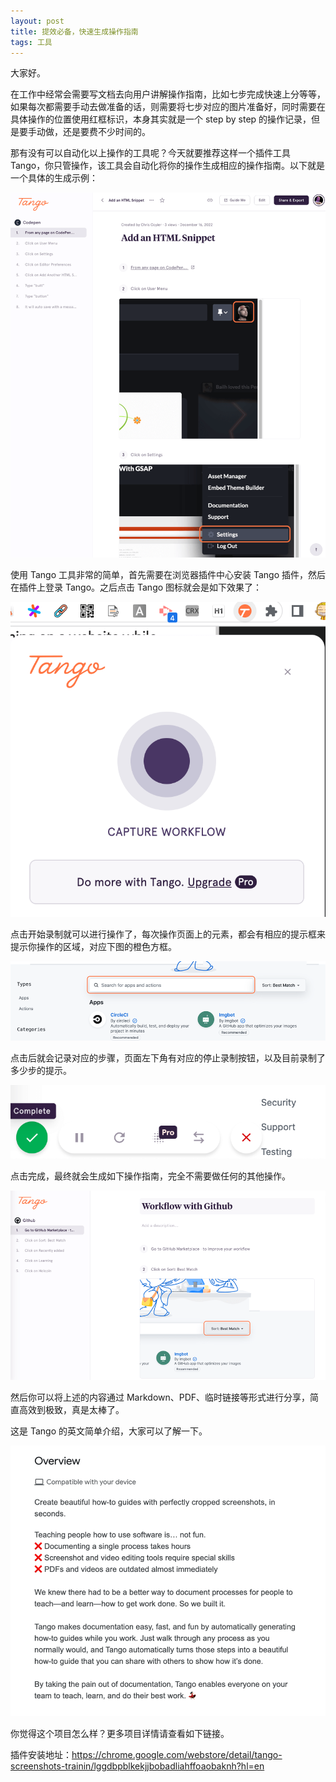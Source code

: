 ```yaml
---
layout: post
title: 提效必备，快速生成操作指南
tags: 工具
---
```


大家好。

在工作中经常会需要写文档去向用户讲解操作指南，比如七步完成快速上分等等，如果每次都需要手动去做准备的话，则需要将七步对应的图片准备好，同时需要在具体操作的位置使用红框标识，本身其实就是一个 step by step 的操作记录，但是要手动做，还是要费不少时间的。

那有没有可以自动化以上操作的工具呢？今天就要推荐这样一个插件工具 Tango，你只管操作，该工具会自动化将你的操作生成相应的操作指南。以下就是一个具体的生成示例：

 ![image-20230102001453530](https://raw.githubusercontent.com/ZhuPeng/pic/master/images/compress_image-20230102001453530.png)

使用 Tango 工具非常的简单，首先需要在浏览器插件中心安装 Tango 插件，然后在插件上登录 Tango。之后点击 Tango 图标就会是如下效果了：

![image-20230102001800864](https://raw.githubusercontent.com/ZhuPeng/pic/master/images/compress_image-20230102001800864.png)

点击开始录制就可以进行操作了，每次操作页面上的元素，都会有相应的提示框来提示你操作的区域，对应下图的橙色方框。

![image-20230102001942261](https://raw.githubusercontent.com/ZhuPeng/pic/master/images/compress_image-20230102001942261.png)

点击后就会记录对应的步骤，页面左下角有对应的停止录制按钮，以及目前录制了多少步的提示。

![image-20230102002104495](https://raw.githubusercontent.com/ZhuPeng/pic/master/images/compress_image-20230102002104495.png)

点击完成，最终就会生成如下操作指南，完全不需要做任何的其他操作。

![image-20230102002240014](https://raw.githubusercontent.com/ZhuPeng/pic/master/images/compress_image-20230102002240014.png)

然后你可以将上述的内容通过 Markdown、PDF、临时链接等形式进行分享，简直高效到极致，真是太棒了。

这是 Tango 的英文简单介绍，大家可以了解一下。

![image-20230102002519436](https://raw.githubusercontent.com/ZhuPeng/pic/master/images/compress_image-20230102002519436.png)

你觉得这个项目怎么样？更多项目详情请查看如下链接。

插件安装地址：https://chrome.google.com/webstore/detail/tango-screenshots-trainin/lggdbpblkekjjbobadliahffoaobaknh?hl=en
